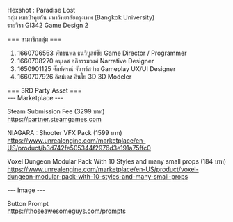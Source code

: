 Hexshot : Paradise Lost\
กลุ่ม หมาป่าคุยกัน มหาวิทยาลัยกรุงเทพ (Bangkok University)\
รายวิชา GI342 Game Design 2


=== สามาชิกกลุ่ม ===

1. 1660706563 พัทธนพล ธนวิบูลย์ชัย Game Director / Programmer
2. 1660708270 ดนุเดช อภิธรรมวงศ์ Narrative Designer
3. 1650901125 ศักย์ศรณ์ จันทร์สว่าง Gameplay UX/UI Designer
4. 1660707926 อิศม์เดช อินใย 3D 3D Modeler

=== 3RD Party Asset ===\
--- Marketplace ---

Steam Submission Fee (3299 บาท)\
https://partner.steamgames.com

NIAGARA : Shooter VFX Pack (1599 บาท)\
https://www.unrealengine.com/marketplace/en-US/product/b3d742fe505344f2976d3e191a75ffc0

Voxel Dungeon Modular Pack With 10 Styles and many small props (184 บาท)\
https://www.unrealengine.com/marketplace/en-US/product/voxel-dungeon-modular-pack-with-10-styles-and-many-small-props

--- Image ---

Button Prompt\
https://thoseawesomeguys.com/prompts